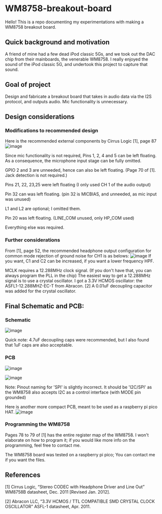 # WM8758-breakout-board

Hello! This is a repo documenting my experimentations with making a WM8758 breakout board.

## Quick background and motivation

A friend of mine had a few dead iPod classic 5Gs, and we took out the DAC chip from their mainboards, the venerable WM8758. 
I really enjoyed the sound of the iPod classic 5G, and undertook this project to capture that sound.

## Goal of project

Design and fabricate a breakout board that takes in audio data via the I2S protocol, and outputs audio. Mic functionality is unnecessary. 

## Design considerations

### Modifications to recommended design
Here is the recommended external components by Cirrus Logic [1], page 87
![image](https://github.com/pingpongballz/WM8758-breakout-board/assets/74599812/78729e33-e6f7-4272-86c6-68585e81e20a)

Since mic functionality is not required, Pins 1, 2, 4 and 5 can be left floating. As a consequence, the microphone input stage can be fully omitted.

GPIO 2 and 3 are unneeded, hence can also be left floating. (Page 70 of [1]. Jack detection is not required.)

Pins 21, 22, 23,25 were left floating (I only used CH 1 of the audio output)

Pin 32 can was left floating. (pin 32 is MICBIAS, and unneeded, as mic input was unused)

L1 and L2 are optional; I omitted them. 

Pin 20 was left floating. (LINE_COM unused, only HP_COM used)

Everything else was required. 

### Further considerations
From [1], page 52, the recommended headphone output configuration for common mode rejection of ground noise for CH1 is as belows:
![image](https://github.com/pingpongballz/WM8758-breakout-board/assets/74599812/c1817dc7-b0d8-4672-a37d-36932a24bc1b)
If you want, C1 and C2 can be increased, if you want a lower frequency HPF.

MCLK requires a 12.288MHz clock signal. (If you don't have that, you can always program the PLL in the chip)
The easiest way to get a 12.288MHz signal is to use a crystal oscillator. I got a 3.3V HCMOS oscillator: the ASFL1-12.288MHZ-EC-T from Abracon. [2]
A 0.01uF decoupling capacitor was added for the crystal oscillator. 

## Final Schematic and PCB:

### Schematic
![image](https://github.com/pingpongballz/WM8758-breakout-board/assets/74599812/3807f7eb-5310-447d-ba54-a93f4e4086de)

Quick note: 4.7uF decoupling caps were recommended, but I also found that 1uF caps are also acceptable.

### PCB

![image](https://github.com/pingpongballz/WM8758-breakout-board/assets/74599812/249e4f81-c982-4a94-9ec0-9d5deb4ab958)

![image](https://github.com/pingpongballz/WM8758-breakout-board/assets/74599812/8acaebf6-a710-435b-8617-b6be29c306bd)

Note: Pinout naming for 'SPI' is slightly incorrect. It should be 'I2C/SPI' as the WM8758 also accepts I2C as a control interface (with MODE pin grounded)

Here is another more compact PCB, meant to be used as a raspberry pi pico HAT.
![image](https://github.com/pingpongballz/WM8758-breakout-board/assets/74599812/a1b9c564-09d7-40d7-9647-f2011f827253)

### Programming the WM8758

Pages 78 to 79 of [1] has the entire register map of the WM8758. I won't elaborate on how to program it; if you would like more info on the programming, feel free to contact me.

The WM8758 board was tested on a raspberry pi pico; You can contact me if you want the files.

## References
[1] Cirrus Logic, “Stereo CODEC with Headphone Driver and Line Out” WM8758B datasheet, Dec. 2011 [Revised Jan. 2012].

[2] Abracon LLC, “3.3V HCMOS / TTL COMPATIBLE SMD CRYSTAL CLOCK OSCILLATOR” ASFL-1 datasheet, Apr. 2011.
